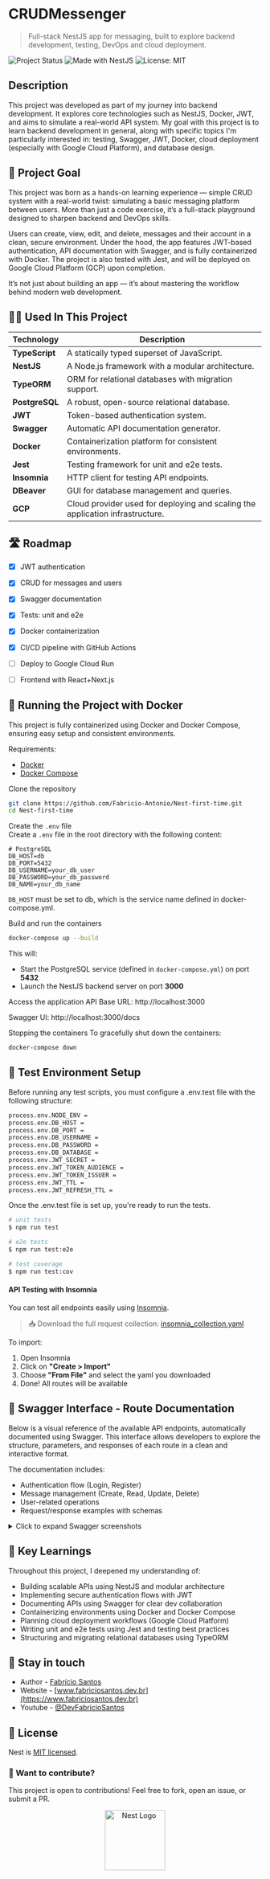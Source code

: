 # CRUDMessenger 
> Full-stack NestJS app for messaging, built to explore backend development, testing, DevOps and cloud deployment.

![Project Status](https://img.shields.io/badge/project-active--development-yellow)
![Made with NestJS](https://img.shields.io/badge/made%20with-NestJS-red)
![License: MIT](https://img.shields.io/badge/license-MIT-blue.svg)


## Description
This project was developed as part of my journey into backend development. It explores core technologies such as NestJS, Docker, JWT, and aims to simulate a real-world API system. My goal with this project is to learn backend development in general, along with specific topics I'm particularly interested in: testing, Swagger, JWT, Docker, cloud deployment (especially with Google Cloud Platform), and database design.

## 🎯 Project Goal
This project was born as a hands-on learning experience — simple CRUD system with a real-world twist: simulating a basic messaging platform between users. More than just a code exercise, it’s a full-stack playground designed to sharpen backend and DevOps skills.

Users can create, view, edit, and delete, messages and their account in a clean, secure environment. Under the hood, the app features JWT-based authentication, API documentation with Swagger, and is fully containerized with Docker. The project is also tested with Jest, and will be deployed on Google Cloud Platform (GCP) upon completion. 

It’s not just about building an app — it’s about mastering the workflow behind modern web development. 

## 👨‍💻 Used In This Project
| Technology       | Description |
|------------------|-------------|
| **TypeScript**   | A statically typed superset of JavaScript. |
| **NestJS**       | A Node.js framework with a modular architecture. |
| **TypeORM**      | ORM for relational databases with migration support. |
| **PostgreSQL**   | A robust, open-source relational database. |
| **JWT**          | Token-based authentication system. |
| **Swagger**      | Automatic API documentation generator. |
| **Docker**       | Containerization platform for consistent environments. |
| **Jest**         | Testing framework for unit and e2e tests. |
| **Insomnia**     | HTTP client for testing API endpoints. |
| **DBeaver**      | GUI for database management and queries. |
| **GCP**          | Cloud provider used for deploying and scaling the application infrastructure. |

## 🛣 Roadmap

- [x] JWT authentication
- [x] CRUD for messages and users
- [x] Swagger documentation
- [X] Tests: unit and e2e
- [x] Docker containerization
- [x] CI/CD pipeline with GitHub Actions
- [ ] Deploy to Google Cloud Run
- [ ] Frontend with React+Next.js



## 🐋 Running the Project with Docker
This project is fully containerized using Docker and Docker Compose, ensuring easy setup and consistent environments.

Requirements:
- [Docker](https://www.docker.com/)
- [Docker Compose](https://docs.docker.com/compose/)

Clone the repository
```bash
git clone https://github.com/Fabricio-Antonio/Nest-first-time.git
cd Nest-first-time
```

Create the ```.env``` file <br>
Create a ```.env``` file in the root directory with the following content:

```env
# PostgreSQL
DB_HOST=db
DB_PORT=5432
DB_USERNAME=your_db_user
DB_PASSWORD=your_db_password
DB_NAME=your_db_name
```
```DB_HOST``` must be set to db, which is the service name defined in docker-compose.yml.

Build and run the containers
```bash
docker-compose up --build
```

This will:
- Start the PostgreSQL service (defined in `docker-compose.yml`) on port **5432**
- Launch the NestJS backend server on port **3000**

Access the application
API Base URL: http://localhost:3000

Swagger UI: http://localhost:3000/docs

Stopping the containers
To gracefully shut down the containers:

```bash
docker-compose down
```

## 🧪 Test Environment Setup
Before running any test scripts, you must configure a .env.test file with the following structure:

```bash
process.env.NODE_ENV =
process.env.DB_HOST =
process.env.DB_PORT =
process.env.DB_USERNAME =
process.env.DB_PASSWORD =
process.env.DB_DATABASE =
process.env.JWT_SECRET =
process.env.JWT_TOKEN_AUDIENCE =
process.env.JWT_TOKEN_ISSUER =
process.env.JWT_TTL =
process.env.JWT_REFRESH_TTL =
```
Once the .env.test file is set up, you're ready to run the tests.

```bash
# unit tests
$ npm run test

# e2e tests
$ npm run test:e2e

# test coverage
$ npm run test:cov
```

#### API Testing with Insomnia

You can test all endpoints easily using [Insomnia](https://insomnia.rest/).

> 📥 Download the full request collection:
> [insomnia_collection.yaml](./docs/Insomnia_2025-06-03.yaml)

To import:
1. Open Insomnia
2. Click on **"Create > Import"**
3. Choose **"From File"** and select the yaml you downloaded
4. Done! All routes will be available

## 🧭 Swagger Interface - Route Documentation
Below is a visual reference of the available API endpoints, automatically documented using Swagger. This interface allows developers to explore the structure, parameters, and responses of each route in a clean and interactive format.

The documentation includes:

- Authentication flow (Login, Register)
- Message management (Create, Read, Update, Delete)
- User-related operations
- Request/response examples with schemas

<details>
  <summary>Click to expand Swagger screenshots</summary>


![Screenshot from 2025-05-30 12-28-41](https://github.com/user-attachments/assets/6c33b6b1-fcb7-46be-91f1-75d543d251fc)
![Screenshot from 2025-05-30 12-29-19](https://github.com/user-attachments/assets/21c73c67-359c-419d-bfe0-99f2893eadc2)
![Screenshot from 2025-05-30 12-29-33](https://github.com/user-attachments/assets/f2e5f7e6-5675-4947-b6a5-91395d8ca8bc)
![Screenshot from 2025-05-30 12-30-07](https://github.com/user-attachments/assets/6af8c59c-9b8b-4fa6-9ac4-78520d88b32a)
![Screenshot from 2025-05-30 12-30-22](https://github.com/user-attachments/assets/e6bb3887-2a6a-48e8-a708-250d9f4cb6e3)

</details>

## 🧠 Key Learnings

Throughout this project, I deepened my understanding of:

- Building scalable APIs using NestJS and modular architecture
- Implementing secure authentication flows with JWT
- Documenting APIs using Swagger for clear dev collaboration
- Containerizing environments using Docker and Docker Compose
- Planning cloud deployment workflows (Google Cloud Platform)
- Writing unit and e2e tests using Jest and testing best practices
- Structuring and migrating relational databases using TypeORM



## 👥 Stay in touch

- Author - [Fabrício Santos](https://www.linkedin.com/in/fabricio-ss/)
- Website - [www.fabriciosantos.dev.br](https://www.fabriciosantos.dev.br)
- Youtube - [@DevFabricioSantos](https://www.youtube.com/@DevFabricioSantos)

## 📜 License

Nest is [MIT licensed](https://github.com/nestjs/nest/blob/master/LICENSE).

### 🤝 Want to contribute?
This project is open to contributions! Feel free to fork, open an issue, or submit a PR.

<p align="center">
  <a href="http://nestjs.com/" target="blank"><img src="https://nestjs.com/img/logo-small.svg" width="120" alt="Nest Logo" /></a>
</p>
